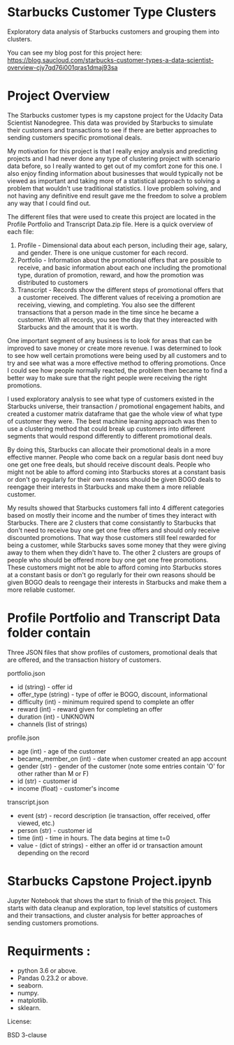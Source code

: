 
# Starbucks Customer Type Clusters

Exploratory data analysis of Starbucks customers and grouping them into clusters.

You can see my blog post for this project here: https://blog.saucloud.com/starbucks-customer-types-a-data-scientist-overview-cjy7qd76i001qras1dmaj93sa

# Project Overview
The Starbucks customer types is my capstone project for the Udacity Data Scientist Nanodegree. This data was provided by Starbucks to simulate their customers and transactions to see if there are better approaches to sending customers specific promotional deals. 

My motivation for this project is that I really enjoy analysis and predicting projects and I had never done any type of clustering project with scenario data before, so I really wanted to get out of my comfort zone for this one. I also enjoy finding information about businesses that would typically not be viewed as important and taking more of a statistical approach to solving a problem that wouldn't use traditional statistics. I love problem solving, and not having any definitive end result gave me the freedom to solve a problem any way that I could find out. 

The different files that were used to create this project are located in the Profile Portfolio and Transcript Data.zip file. Here is a quick overview of each file:
1. Profile - Dimensional data about each person, including their age, salary, and gender. There is one unique customer for each record.
2. Portfolio - Information about the promotional offers that are possible to receive, and basic information about each one including the promotional type, duration of promotion, reward, and how the promotion was distributed to customers
3. Transcript - Records show the different steps of promotional offers that a customer received. The different values of receiving a promotion are receiving, viewing, and completing. You also see the different transactions that a person made in the time since he became a customer. With all records, you see the day that they intereacted with Starbucks and the amount that it is worth.

One important segment of any business is to look for areas that can be improved to save money or create more revenue. I was determined to look to see how well certain promotions were being used by all customers and to try and see what was a more effective method to offering promotions. Once I could see how people normally reacted, the problem then became to find a better way to make sure that the right people were receiving the right promotions.

I used exploratory analysis to see what type of customers existed in the Starbucks universe, their transaction / promotional engagement habits, and created a customer matrix dataframe that gae the whole view of what type of customer they were. The best machine learning approach was then to use a clustering method that could break up customers into different segments that would respond differently to different promotional deals.

By doing this, Starbucks can allocate their promotional deals in a more effective manner. People who come back on a regular basis dont need buy one get one free deals, but should receive discount deals. People who might not be able to afford coming into Starbucks stores at a constant basis or don't go regularly for their own reasons should be given BOGO deals to reengage their interests in Starbucks and make them a more reliable customer.

My results showed that Starbucks customers fall into 4 different categories based on mostly their income and the number of times they interact with Starbucks. There are 2 clusters that come consistantly to Starbucks that don't need to receive buy one get one free offers and should only receive discounted promotions. That way those customers still feel rewarded for being a customer, while Starbucks saves some money that they were giving away to them when they didn't have to. The other 2 clusters are groups of people who should be offered more buy one get one free promotions.  These customers might not be able to afford coming into Starbucks stores at a constant basis or don't go regularly for their own reasons should be given BOGO deals to reengage their interests in Starbucks and make them a more reliable customer.



# Profile Portfolio and Transcript Data folder contain

Three JSON files that show profiles of customers, promotional deals that are offered, and the transaction history of customers.

portfolio.json

- id (string) - offer id
- offer_type (string) - type of offer ie BOGO, discount, informational
- difficulty (int) - minimum required spend to complete an offer
- reward (int) - reward given for completing an offer
- duration (int) - UNKNOWN
- channels (list of strings)

profile.json

- age (int) - age of the customer
- became_member_on (int) - date when customer created an app account
- gender (str) - gender of the customer (note some entries contain 'O' for other rather than M or F)
- id (str) - customer id
- income (float) - customer's income

transcript.json

- event (str) - record description (ie transaction, offer received, offer viewed, etc.)
- person (str) - customer id
- time (int) - time in hours. The data begins at time t=0
- value - (dict of strings) - either an offer id or transaction amount depending on the record


# Starbucks Capstone Project.ipynb
Jupyter Notebook that shows the start to finish of the this project. This starts with data cleanup and exploration, top level statsitics of customers and their transactions, and cluster analysis for better approaches of sending customers promotions.

# Requirments :


- python 3.6 or above.
- Pandas 0.23.2 or above.
- seaborn.
- numpy.
- matplotlib.
- sklearn.

License:

BSD 3-clause


